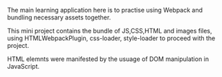 The main learning application here is to practise using Webpack and bundling necessary assets together.

This mini project contains the bundle of JS,CSS,HTML and images files, using HTMLWebpackPlugin, css-loader, style-loader to proceed with the project.

HTML elemnts were manifested by the usuage of DOM manipulation in JavaScript.
